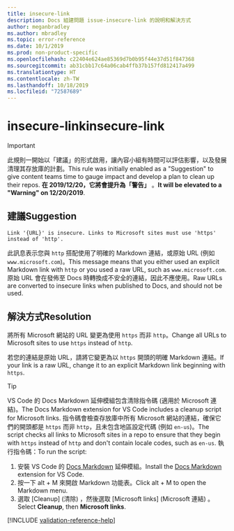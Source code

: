 ```yaml
---
title: insecure-link
description: Docs 組建問題 issue-insecure-link 的說明和解決方式
author: meganbradley
ms.author: mbradley
ms.topic: error-reference
ms.date: 10/1/2019
ms.prod: non-product-specific
ms.openlocfilehash: c22404e624ae85369d7b0b95f44e37d51f847368
ms.sourcegitcommit: ab31cbb17c64a06cab4ffb37b157fd812417a499
ms.translationtype: HT
ms.contentlocale: zh-TW
ms.lasthandoff: 10/18/2019
ms.locfileid: "72587689"
---
```

# <a name="insecure-link"></a><span data-ttu-id="83571-103">insecure-link</span><span class="sxs-lookup"><span data-stu-id="83571-103">insecure-link</span></span>

> [!IMPORTANT]
> <span data-ttu-id="83571-104">此規則一開始以「建議」的形式啟用，讓內容小組有時間可以評估影響，以及發展清理其存放庫的計劃。</span><span class="sxs-lookup"><span data-stu-id="83571-104">This rule was initially enabled as a "Suggestion" to give content teams time to gauge impact and develop a plan to clean up their repos.</span></span> <span data-ttu-id="83571-105">**在 2019/12/20，它將會提升為「警告」** 。</span><span class="sxs-lookup"><span data-stu-id="83571-105">**It will be elevated to a "Warning" on 12/20/2019**.</span></span>

## <a name="suggestion"></a><span data-ttu-id="83571-106">建議</span><span class="sxs-lookup"><span data-stu-id="83571-106">Suggestion</span></span>

`Link '{URL}' is insecure. Links to Microsoft sites must use 'https' instead of 'http'.`

<span data-ttu-id="83571-107">此訊息表示您與 `http` 搭配使用了明確的 Markdown 連結，或原始 URL (例如 `www.microsoft.com`)。</span><span class="sxs-lookup"><span data-stu-id="83571-107">This message means that you either used an explicit Markdown link with `http` or you used a raw URL, such as `www.microsoft.com`.</span></span> <span data-ttu-id="83571-108">原始 URL 會在發佈至 Docs 時轉換成不安全的連結，因此不應使用。</span><span class="sxs-lookup"><span data-stu-id="83571-108">Raw URLs are converted to insecure links when published to Docs, and should not be used.</span></span>

## <a name="resolution"></a><span data-ttu-id="83571-109">解決方式</span><span class="sxs-lookup"><span data-stu-id="83571-109">Resolution</span></span>

<span data-ttu-id="83571-110">將所有 Microsoft 網站的 URL 變更為使用 `https` 而非 `http`。</span><span class="sxs-lookup"><span data-stu-id="83571-110">Change all URLs to Microsoft sites to use `https` instead of `http`.</span></span>

<span data-ttu-id="83571-111">若您的連結是原始 URL，請將它變更為以 `https` 開頭的明確 Markdown 連結。</span><span class="sxs-lookup"><span data-stu-id="83571-111">If your link is a raw URL, change it to an explicit Markdown link beginning with `https`.</span></span>

> [!TIP]
> <span data-ttu-id="83571-112">VS Code 的 Docs Markdown 延伸模組包含清除指令碼 (適用於 Microsoft 連結)。</span><span class="sxs-lookup"><span data-stu-id="83571-112">The Docs Markdown extension for VS Code includes a cleanup script for Microsoft links.</span></span> <span data-ttu-id="83571-113">指令碼會檢查存放庫中所有 Microsoft 網站的連結，確保它們的開頭都是 `https` 而非 `http`，且未包含地區設定代碼 (例如 `en-us`)。</span><span class="sxs-lookup"><span data-stu-id="83571-113">The script checks all links to Microsoft sites in a repo to ensure that they begin with `https` instead of `http` and don't contain locale codes, such as `en-us`.</span></span> <span data-ttu-id="83571-114">執行指令碼：</span><span class="sxs-lookup"><span data-stu-id="83571-114">To run the script:</span></span>
>
> 1. <span data-ttu-id="83571-115">安裝 VS Code 的 [Docs Markdown](https://marketplace.visualstudio.com/items?itemName=docsmsft.docs-markdown) 延伸模組。</span><span class="sxs-lookup"><span data-stu-id="83571-115">Install the [Docs Markdown](https://marketplace.visualstudio.com/items?itemName=docsmsft.docs-markdown) extension for VS Code.</span></span>
> 1. <span data-ttu-id="83571-116">按一下 alt + M 來開啟 Markdown 功能表。</span><span class="sxs-lookup"><span data-stu-id="83571-116">Click alt + M to open the Markdown menu.</span></span>
> 1. <span data-ttu-id="83571-117">選取 [Cleanup] \(清除\)  ，然後選取 [Microsoft links] \(Microsoft 連結\)  。</span><span class="sxs-lookup"><span data-stu-id="83571-117">Select **Cleanup**, then **Microsoft links**.</span></span>

<!--make sure to add this file to your includes folder and verify the path-->
[!INCLUDE [validation-reference-help](includes/validation-reference-help.md)]
